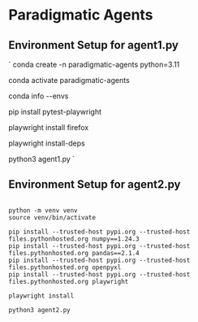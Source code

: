 # Paradigmatic Agents


## Environment Setup for agent1.py
`
conda create -n paradigmatic-agents python=3.11

conda activate paradigmatic-agents

conda info --envs

pip install pytest-playwright

playwright install firefox

playwright install-deps

python3 agent1.py
`


## Environment Setup for agent2.py

```

python -m venv venv
source venv/bin/activate

pip install --trusted-host pypi.org --trusted-host files.pythonhosted.org numpy==1.24.3
pip install --trusted-host pypi.org --trusted-host files.pythonhosted.org pandas==2.1.4
pip install --trusted-host pypi.org --trusted-host files.pythonhosted.org openpyxl
pip install --trusted-host pypi.org --trusted-host files.pythonhosted.org playwright

playwright install

python3 agent2.py

```


